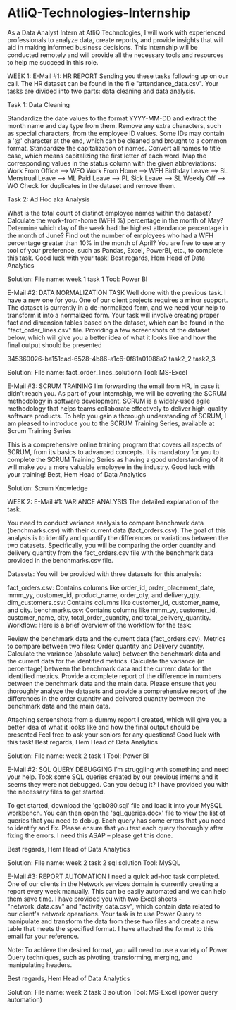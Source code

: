 # AtliQ-Technologies-Internship

As a Data Analyst Intern at AtliQ Technologies, I will work with experienced professionals to analyze data, create reports, and provide insights that will aid in making informed business decisions. This internship will be conducted remotely and will provide all the necessary tools and resources to help me succeed in this role.

WEEK 1:
E-Mail #1:
HR REPORT
Sending you these tasks following up on our call.
The HR dataset can be found in the file "attendance_data.csv". Your tasks are divided into two parts: data cleaning and data analysis.

Task 1: Data Cleaning

Standardize the date values to the format YYYY-MM-DD and extract the month name and day type from them.
Remove any extra characters, such as special characters, from the employee ID values. Some IDs may contain a '@' character at the end, which can be cleaned and brought to a common format.
Standardize the capitalization of names. Convert all names to title case, which means capitalizing the first letter of each word.
Map the corresponding values in the status column with the given abbreviations:
Work From Office --> WFO
Work From Home --> WFH
Birthday Leave --> BL
Menstrual Leave --> ML
Paid Leave --> PL
Sick Leave --> SL
Weekly Off --> WO
Check for duplicates in the dataset and remove them.


Task 2: Ad Hoc aka Analysis

What is the total count of distinct employee names within the dataset?
Calculate the work-from-home (WFH %) percentage in the month of May?
Determine which day of the week had the highest attendance percentage in the month of June?
Find out the number of employees who had a WFH percentage greater than 10% in the month of April?
You are free to use any tool of your preference, such as Pandas, Excel, PowerBI, etc., to complete this task.
Good luck with your task!
Best regards,
Hem
Head of Data Analytics

Solution:
File name: week 1 task 1
Tool: Power BI

E-Mail #2:
DATA NORMALIZATION TASK
Well done with the previous task. I have a new one for you.
One of our client projects requires a minor support. The dataset is currently in a de-normalized form, and we need your help to transform it into a normalized form.
Your task will involve creating proper fact and dimension tables based on the dataset, which can be found in the "fact_order_lines.csv" file. Providing a few screenshots of the dataset below, which will give you a better idea of what it looks like and how the final output should be presented

345360026-ba151cad-6528-4b86-a1c6-0f81a01088a2 task2_2 task2_3

Solution:
File name: fact_order_lines_solutionn
Tool: MS-Excel

E-Mail #3:
SCRUM TRAINING
I’m forwarding the email from HR, in case it didn’t reach you.
As part of your internship, we will be covering the SCRUM methodology in software development. SCRUM is a widely-used agile methodology that helps teams collaborate effectively to deliver high-quality software products. To help you gain a thorough understanding of SCRUM, I am pleased to introduce you to the SCRUM Training Series, available at Scrum Training Series

This is a comprehensive online training program that covers all aspects of SCRUM, from its basics to advanced concepts. It is mandatory for you to complete the SCRUM Training Series as having a good understanding of it will make you a more valuable employee in the industry.
Good luck with your training!
Best,
Hem
Head of Data Analytics

Solution:
Scrum Knowledge



WEEK 2:
E-Mail #1:
VARIANCE ANALYSIS
The detailed explanation of the task.

You need to conduct variance analysis to compare benchmark data (benchmarks.csv) with their current data (fact_orders.csv). The goal of this analysis is to identify and quantify the differences or variations between the two datasets. Specifically, you will be comparing the order quantity and delivery quantity from the fact_orders.csv file with the benchmark data provided in the benchmarks.csv file.

Datasets:
You will be provided with three datasets for this analysis:

fact_orders.csv: Contains columns like order_id, order_placement_date, mmm_yy, customer_id, product_name, order_qty, and delivery_qty.
dim_customers.csv: Contains columns like customer_id, customer_name, and city.
benchmarks.csv: Contains columns like mmm_yy, customer_id, customer_name, city, total_order_quantity, and total_delivery_quantity.
Workflow:
Here is a brief overview of the workflow for the task:

Review the benchmark data and the current data (fact_orders.csv).
Metrics to compare between two files: Order quantity and Delivery quantity.
Calculate the variance (absolute value) between the benchmark data and the current data for the identified metrics.
Calculate the variance (in percentage) between the benchmark data and the current data for the identified metrics.
Provide a complete report of the difference in numbers between the benchmark data and the main data.
Please ensure that you thoroughly analyze the datasets and provide a comprehensive report of the differences in the order quantity and delivered quantity between the benchmark data and the main data.

Attaching screenshots from a dummy report I created, which will give you a better idea of what it looks like and how the final output should be presented Feel free to ask your seniors for any questions!
Good luck with this task!
Best regards,
Hem
Head of Data Analytics


Solution:
File name: week 2 task 1
Tool: Power BI

E-Mail #2:
SQL QUERY DEBUGGING
I’m struggling with something and need your help. Took some SQL queries created by our previous interns and it seems they were not debugged. Can you debug it?
I have provided you with the necessary files to get started.

To get started, download the 'gdb080.sql' file and load it into your MySQL workbench. You can then open the 'sql_queries.docx' file to view the list of queries that you need to debug. Each query has some errors that you need to identify and fix. Please ensure that you test each query thoroughly after fixing the errors.
I need this ASAP – please get this done.

Best regards,
Hem
Head of Data Analytics

Solution:
File name: week 2 task 2 sql solution
Tool: MySQL

E-Mail #3:
REPORT AUTOMATION I need a quick ad-hoc task completed.
One of our clients in the Network services domain is currently creating a report every week manually. This can be easily automated and we can help them save time.
I have provided you with two Excel sheets - "network_data.csv" and "activity_data.csv", which contain data related to our client's network operations. Your task is to use Power Query to manipulate and transform the data from these two files and create a new table that meets the specified format. I have attached the format to this email for your reference.

Note: To achieve the desired format, you will need to use a variety of Power Query techniques, such as pivoting, transforming, merging, and manipulating headers.

Best regards,
Hem
Head of Data Analytics


Solution:
File name: week 2 task 3 solution
Tool: MS-Excel (power query automation)
